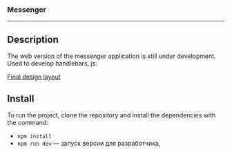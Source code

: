 ### Messenger
---

## Description

The web version of the messenger application is still under development. Used to develop handlebars, js.

[Final design layout](https://www.figma.com/file/csZQv144HAIIvmP4Q9CiVB/Chat_external_link-(Copy)?node-id=1%3A498&t=ahgR49tuID51WlxH-0) 


## Install

To run the project, clone the repository and install the dependencies with the command:

- `npm install`
- `npm run dev` — запуск версии для разработчика,


